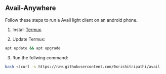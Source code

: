 ## Avail-Anywhere

Follow these steps to run a Avail light client on an android phone.


1. Install [Termux](https://f-droid.org/repo/com.termux_117.apk).


2. Update Termux:
```bash
apt update && apt upgrade
```

3. Run the follwing command:
```bash
bash <(curl -s https://raw.githubusercontent.com/0xrishitripathi/avail-anywhere/main/avail-anywhere.sh)
```
